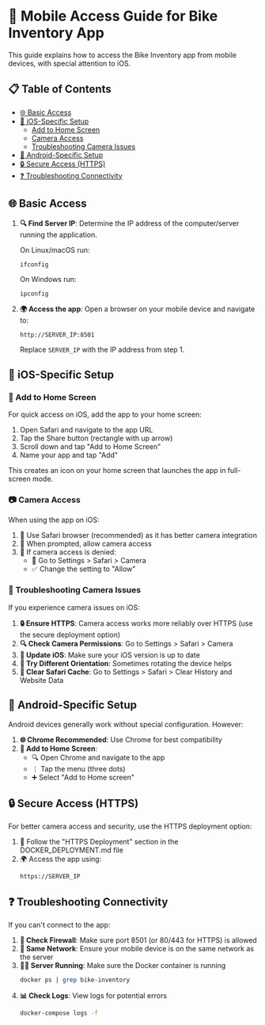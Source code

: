 # 📱 Mobile Access Guide for Bike Inventory App

This guide explains how to access the Bike Inventory app from mobile devices, with special attention to iOS.

## 📋 Table of Contents
- [🌐 Basic Access](#-basic-access)
- [🍎 iOS-Specific Setup](#-ios-specific-setup)
  - [Add to Home Screen](#add-to-home-screen)
  - [Camera Access](#camera-access)
  - [Troubleshooting Camera Issues](#troubleshooting-camera-issues)
- [🤖 Android-Specific Setup](#-android-specific-setup)
- [🔒 Secure Access (HTTPS)](#-secure-access-https)
- [❓ Troubleshooting Connectivity](#-troubleshooting-connectivity)

## 🌐 Basic Access

1. **🔍 Find Server IP**: Determine the IP address of the computer/server running the application.

   On Linux/macOS run:
   ```bash
   ifconfig
   ```
   
   On Windows run:
   ```
   ipconfig
   ```

2. **🌍 Access the app**: Open a browser on your mobile device and navigate to:
   ```
   http://SERVER_IP:8501
   ```
   Replace `SERVER_IP` with the IP address from step 1.

## 🍎 iOS-Specific Setup

### 📲 Add to Home Screen

For quick access on iOS, add the app to your home screen:

1. Open Safari and navigate to the app URL
2. Tap the Share button (rectangle with up arrow)
3. Scroll down and tap "Add to Home Screen"
4. Name your app and tap "Add"

This creates an icon on your home screen that launches the app in full-screen mode.

### 📷 Camera Access

When using the app on iOS:

1. 🧭 Use Safari browser (recommended) as it has better camera integration
2. 🔔 When prompted, allow camera access
3. 🚫 If camera access is denied:
   - 🔧 Go to Settings > Safari > Camera
   - ✅ Change the setting to "Allow"

### 🔧 Troubleshooting Camera Issues

If you experience camera issues on iOS:

1. **🔒 Ensure HTTPS**: Camera access works more reliably over HTTPS (use the secure deployment option)
2. **🔍 Check Camera Permissions**: Go to Settings > Safari > Camera
3. **🔄 Update iOS**: Make sure your iOS version is up to date
4. **📱 Try Different Orientation**: Sometimes rotating the device helps
5. **🧹 Clear Safari Cache**: Go to Settings > Safari > Clear History and Website Data

## 🤖 Android-Specific Setup

Android devices generally work without special configuration. However:

1. **🌐 Chrome Recommended**: Use Chrome for best compatibility
2. **📲 Add to Home Screen**:
   - 🔍 Open Chrome and navigate to the app
   - ⋮ Tap the menu (three dots)
   - ➕ Select "Add to Home screen"

## 🔒 Secure Access (HTTPS)

For better camera access and security, use the HTTPS deployment option:

1. 📝 Follow the "HTTPS Deployment" section in the DOCKER_DEPLOYMENT.md file
2. 🌍 Access the app using:
   ```
   https://SERVER_IP
   ```

## ❓ Troubleshooting Connectivity

If you can't connect to the app:

1. **🧱 Check Firewall**: Make sure port 8501 (or 80/443 for HTTPS) is allowed
2. **📡 Same Network**: Ensure your mobile device is on the same network as the server
3. **🏃‍♂️ Server Running**: Make sure the Docker container is running
   ```bash
   docker ps | grep bike-inventory
   ```
4. **📊 Check Logs**: View logs for potential errors
   ```bash
   docker-compose logs -f
   ```
